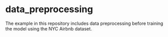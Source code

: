 # data_preprocessing
The example in this repository includes data preprocessing before training the model using the NYC Airbnb dataset.
